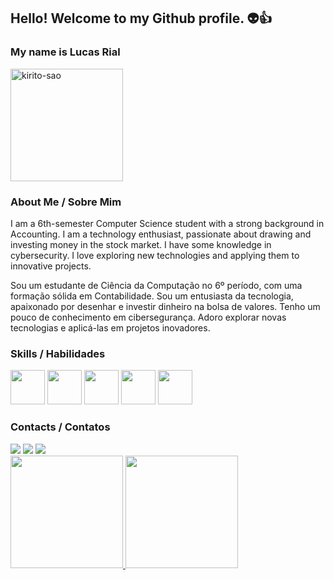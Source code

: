 ## Hello! Welcome to my Github profile. 👽👍
### My name is Lucas Rial

<img src="https://github.com/user-attachments/assets/90dc89b0-e7c0-476f-b39d-13ec011f985d" alt="kirito-sao" width="180" />


### About Me / Sobre Mim
I am a 6th-semester Computer Science student with a strong background in Accounting. I am a technology enthusiast, passionate about drawing and investing money in the stock market. I have some knowledge in cybersecurity. I love exploring new technologies and applying them to innovative projects.

Sou um estudante de Ciência da Computação no 6º período, com uma formação sólida em Contabilidade. Sou um entusiasta da tecnologia, apaixonado por desenhar e investir dinheiro na bolsa de valores. Tenho um pouco de conhecimento em cibersegurança. Adoro explorar novas tecnologias e aplicá-las em projetos inovadores.

### Skills / Habilidades
<img src="https://cdn.jsdelivr.net/gh/devicons/devicon@latest/icons/python/python-original-wordmark.svg" width="55" height="55" />  <img src="https://cdn.jsdelivr.net/gh/devicons/devicon@latest/icons/javascript/javascript-original.svg" width="55" height="55"/>  <img src="https://cdn.jsdelivr.net/gh/devicons/devicon@latest/icons/mysql/mysql-original-wordmark.svg" width="55" height="55"/>  <img src="https://cdn.jsdelivr.net/gh/devicons/devicon@latest/icons/html5/html5-original-wordmark.svg" width="55" height="55"/>  <img src="https://cdn.jsdelivr.net/gh/devicons/devicon@latest/icons/csharp/csharp-original.svg" width="55" height="55"/>
          

### Contacts / Contatos
<div>
<a href="https://www.instagram.com/lucasrialx?igsh=MWE3dTNhbjF4eWZ3bg%3D%3D&utm_source=qr" target="_blank"><img loading="lazy" src="https://img.shields.io/badge/-Instagram-%23E4405F?style=for-the-badge&logo=instagram&logoColor=white" target="_blank"></a>
<a href = "prompt.rial@gmail.com"><img loading="lazy" src="https://img.shields.io/badge/Gmail-D14836?style=for-the-badge&logo=gmail&logoColor=white" target="_blank"></a>
<a href="https://www.linkedin.com/in/lucas-rial-7480311b6?utm_source=share&utm_campaign=share_via&utm_content=profile&utm_medium=ios_app" target="_blank"><img src="https://img.shields.io/badge/-LinkedIn-%230077B5?style=for-the-badge&logo=linkedin&logoColor=white" /></a>   
</div>


<div>
<a href="https://github.com/LucasRialx">
<img loading="lazy" height="180em" src="https://github-readme-stats.vercel.app/api/top-langs/?username=LucasRialx&layout=compact&langs_count=7&theme=dracula"/>
<img loading="lazy" height="180em" src="https://github-readme-stats.vercel.app/api?username=LucasRialx&show_icons=true&theme=dracula&include_all_commits=true&count_private=true"/>
</div>          



<!--
**LucasRialx/LucasRialx** is a ✨ _special_ ✨ repository because its `README.md` (this file) appears on your GitHub profile.

Here are some ideas to get you started:

- 🔭 I’m currently working on ...
- 🌱 I’m currently learning ...
- 👯 I’m looking to collaborate on ...
- 🤔 I’m looking for help with ...
- 💬 Ask me about ...
- 📫 How to reach me: ...
- 😄 Pronouns: ...
- ⚡ Fun fact: ...
-->
